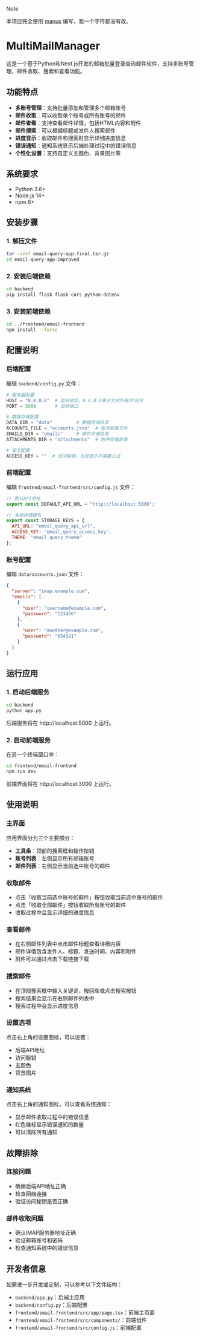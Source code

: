 > [!NOTE]
> 本项目完全使用 [manus](https://manus.im/) 编写，我一个字符都没有改。

# MultiMailManager

这是一个基于Python和Next.js开发的邮箱批量登录查询邮件软件，支持多账号管理、邮件收取、搜索和查看功能。

## 功能特点

- **多账号管理**：支持批量添加和管理多个邮箱账号
- **邮件收取**：可以收取单个账号或所有账号的邮件
- **邮件查看**：支持查看邮件详情，包括HTML内容和附件
- **邮件搜索**：可以根据标题或发件人搜索邮件
- **进度显示**：收取邮件和搜索时显示详细进度信息
- **错误通知**：通知系统显示后端处理过程中的错误信息
- **个性化设置**：支持自定义主题色、背景图片等

## 系统要求

- Python 3.6+
- Node.js 14+
- npm 6+

## 安装步骤

### 1. 解压文件

```bash
tar -xzvf email-query-app-final.tar.gz
cd email-query-app-improved
```

### 2. 安装后端依赖

```bash
cd backend
pip install flask flask-cors python-dotenv
```

### 3. 安装前端依赖

```bash
cd ../frontend/email-frontend
npm install --force
```

## 配置说明

### 后端配置

编辑 `backend/config.py` 文件：

```python
# 服务器配置
HOST = "0.0.0.0"  # 监听地址，0.0.0.0表示允许所有IP访问
PORT = 5000       # 监听端口

# 数据存储配置
DATA_DIR = "data"         # 数据存储目录
ACCOUNTS_FILE = "accounts.json"  # 账号配置文件
EMAILS_DIR = "emails"     # 邮件存储目录
ATTACHMENTS_DIR = "attachments"  # 附件存储目录

# 安全配置
ACCESS_KEY = ""  # 访问秘钥，为空表示不需要认证
```

### 前端配置

编辑 `frontend/email-frontend/src/config.js` 文件：

```javascript
// 默认API地址
export const DEFAULT_API_URL = "http://localhost:5000";

// 本地存储键名
export const STORAGE_KEYS = {
  API_URL: "email_query_api_url",
  ACCESS_KEY: "email_query_access_key",
  THEME: "email_query_theme"
};
```

### 账号配置

编辑 `data/accounts.json` 文件：

```json
{
  "server": "imap.example.com",
  "emails": [
    {
      "user": "username@example.com",
      "password": "123456"
    },
    {
      "user": "another@example.com",
      "password": "654321"
    }
  ]
}
```

## 运行应用

### 1. 启动后端服务

```bash
cd backend
python app.py
```

后端服务将在 http://localhost:5000 上运行。

### 2. 启动前端服务

在另一个终端窗口中：

```bash
cd frontend/email-frontend
npm run dev
```

前端界面将在 http://localhost:3000 上运行。

## 使用说明

### 主界面

应用界面分为三个主要部分：
- **工具条**：顶部的搜索框和操作按钮
- **账号列表**：左侧显示所有邮箱账号
- **邮件列表**：右侧显示当前选中账号的邮件

### 收取邮件

- 点击「收取当前选中账号的邮件」按钮收取当前选中账号的邮件
- 点击「收取全部邮件」按钮收取所有账号的邮件
- 收取过程中会显示详细的进度信息

### 查看邮件

- 在右侧邮件列表中点击邮件标题查看详细内容
- 邮件详情包含发件人、标题、发送时间、内容和附件
- 附件可以通过点击下载链接下载

### 搜索邮件

- 在顶部搜索框中输入关键词，按回车或点击搜索按钮
- 搜索结果会显示在右侧邮件列表中
- 搜索过程中会显示进度信息

### 设置选项

点击右上角的设置图标，可以设置：
- 后端API地址
- 访问秘钥
- 主题色
- 背景图片

### 通知系统

点击右上角的通知图标，可以查看系统通知：
- 显示邮件收取过程中的错误信息
- 红色徽标显示错误通知的数量
- 可以清除所有通知

## 故障排除

### 连接问题

- 确保后端API地址正确
- 检查网络连接
- 验证访问秘钥是否正确

### 邮件收取问题

- 确认IMAP服务器地址正确
- 验证邮箱账号和密码
- 检查通知系统中的错误信息

## 开发者信息

如需进一步开发或定制，可以参考以下文件结构：

- `backend/app.py`：后端主应用
- `backend/config.py`：后端配置
- `frontend/email-frontend/src/app/page.tsx`：前端主页面
- `frontend/email-frontend/src/components/`：前端组件
- `frontend/email-frontend/src/config.js`：前端配置
